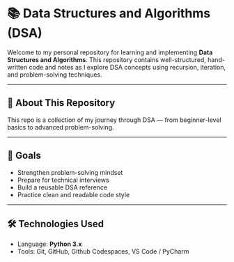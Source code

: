 # 📚 Data Structures and Algorithms (DSA)

Welcome to my personal repository for learning and implementing **Data Structures and Algorithms**. This repository contains well-structured, hand-written code and notes as I explore DSA concepts using recursion, iteration, and problem-solving techniques.

---

## 🚀 About This Repository

This repo is a collection of my journey through DSA — from beginner-level basics to advanced problem-solving. 

---

## 🧠 Goals

- Strengthen problem-solving mindset
- Prepare for technical interviews
- Build a reusable DSA reference
- Practice clean and readable code style

---

## 🛠 Technologies Used

- Language: **Python 3.x**
- Tools: Git, GitHub, Github Codespaces, VS Code / PyCharm
